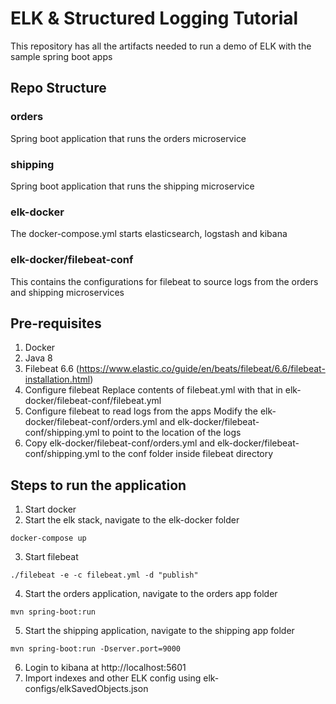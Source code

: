 # ELK & Structured Logging Tutorial

This repository has all the artifacts needed to run a demo of ELK with the sample spring boot apps

##  Repo Structure

### orders

Spring boot application that runs the orders microservice

### shipping

Spring boot application that runs the shipping microservice

### elk-docker

The docker-compose.yml starts elasticsearch, logstash and kibana

### elk-docker/filebeat-conf

This contains the configurations for filebeat to source logs from the orders and shipping microservices

## Pre-requisites

1. Docker
2. Java 8
3. Filebeat 6.6 (https://www.elastic.co/guide/en/beats/filebeat/6.6/filebeat-installation.html)
4. Configure filebeat
   Replace contents of filebeat.yml with that in elk-docker/filebeat-conf/filebeat.yml
5. Configure filebeat to read logs from the apps
   Modify the elk-docker/filebeat-conf/orders.yml and elk-docker/filebeat-conf/shipping.yml to point to the location of the logs
6. Copy elk-docker/filebeat-conf/orders.yml and elk-docker/filebeat-conf/shipping.yml to the
   conf folder inside filebeat directory

## Steps to run the application

1. Start docker
2. Start the elk stack, navigate to the elk-docker folder
```
docker-compose up
```
3. Start filebeat
```
./filebeat -e -c filebeat.yml -d "publish"
```
4. Start the orders application, navigate to the orders app folder
```
mvn spring-boot:run 
```
5. Start the shipping application, navigate to the shipping app folder
```
mvn spring-boot:run -Dserver.port=9000
```
6. Login to kibana at http://localhost:5601
7. Import indexes and other ELK config using elk-configs/elkSavedObjects.json

